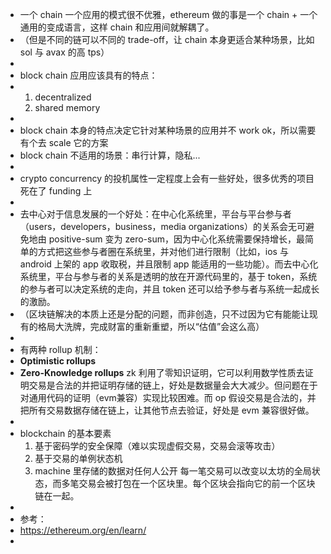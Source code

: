 - 一个 chain 一个应用的模式很不优雅，ethereum 做的事是一个 chain + 一个通用的变成语言，这样 chain 和应用间就解耦了。
- （但是不同的链可以不同的 trade-off，让 chain 本身更适合某种场景，比如 sol 与 avax 的高 tps）
-
- block chain 应用应该具有的特点：
- 1. decentralized
  2. shared memory
-
- block chain 本身的特点决定它针对某种场景的应用并不 work ok，所以需要有个去 scale 它的方案
- block chain 不适用的场景：串行计算，隐私...
-
- crypto concurrency 的投机属性一定程度上会有一些好处，很多优秀的项目死在了 funding 上
-
- 去中心对于信息发展的一个好处：在中心化系统里，平台与平台参与者（users，developers，business，media organizations）的关系会无可避免地由 positive-sum 变为 zero-sum，因为中心化系统需要保持增长，最简单的方式把这些参与者圈在系统里，并对他们进行限制（比如，ios 与 android 上架的 app 收取税，并且限制 app 能适用的一些功能）。而去中心化系统里，平台与参与者的关系是透明的放在开源代码里的，基于 token，系统的参与者可以决定系统的走向，并且 token 还可以给予参与者与系统一起成长的激励。
- （区块链解决的本质上还是分配的问题，而非创造，只不过因为它有能能让现有的格局大洗牌，完成财富的重新重塑，所以“估值”会这么高）
-
- 有两种 rollup 机制：
- **Optimistic rollups**
- **Zero-Knowledge rollups**
  zk 利用了零知识证明，它可以利用数学性质去证明交易是合法的并把证明存储的链上，好处是数据量会大大减少。但问题在于对通用代码的证明（evm兼容）实现比较困难。而 op 假设交易是合法的，并把所有交易数据存储在链上，让其他节点去验证，好处是 evm 兼容很好做。
-
- blockchain 的基本要素
  1. 基于密码学的安全保障（难以实现虚假交易，交易会滚等攻击）
  2. 基于交易的单例状态机
  3. machine 里存储的数据对任何人公开
  每一笔交易可以改变以太坊的全局状态，而多笔交易会被打包在一个区块里。每个区块会指向它的前一个区块链在一起。
-
- 参考：
- https://ethereum.org/en/learn/
-